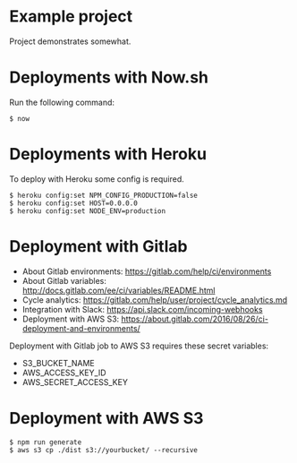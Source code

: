 # Example project

Project demonstrates somewhat.

# Deployments with Now.sh

Run the following command:

    $ now

# Deployments with Heroku

To deploy with Heroku some config is required. 

    $ heroku config:set NPM_CONFIG_PRODUCTION=false
    $ heroku config:set HOST=0.0.0.0
    $ heroku config:set NODE_ENV=production

# Deployment with Gitlab

- About Gitlab environments: https://gitlab.com/help/ci/environments
- About Gitlab variables: http://docs.gitlab.com/ee/ci/variables/README.html
- Cycle analytics: https://gitlab.com/help/user/project/cycle_analytics.md
- Integration with Slack: https://api.slack.com/incoming-webhooks
- Deployment with AWS S3: https://about.gitlab.com/2016/08/26/ci-deployment-and-environments/

Deployment with Gitlab job to AWS S3 requires these secret variables:

- S3_BUCKET_NAME
- AWS_ACCESS_KEY_ID
- AWS_SECRET_ACCESS_KEY

# Deployment with AWS S3

    $ npm run generate
    $ aws s3 cp ./dist s3://yourbucket/ --recursive
    
